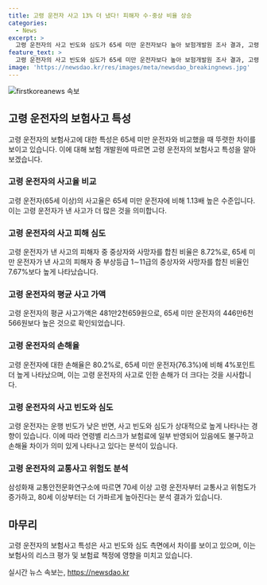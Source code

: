 ```yaml
---
title: 고령 운전자 사고 13% 더 냈다! 피해자 수·중상 비율 상승
categories:
  - News
excerpt: >
  고령 운전자의 사고 빈도와 심도가 65세 미만 운전자보다 높아 보험개발원 조사 결과, 고령 운전자의 사고율은 65세 미만 운전자보다 13% 높았으며, 중상 비율과 사고 피해자 수도 더 높게 나타났다. 이에 따라 보험사의 손해율은 65세 이상 운전자가 65세 미만 운전자보다 4%p 높았고, 고령 운전자의 사고 평균 가액도 더 높게 나타났다. 고령 운전자의 사고 위험을 감안하여 보험료 산정이 필요하다는 지적이 나왔다.
feature_text: >
  고령 운전자의 사고 빈도와 심도가 65세 미만 운전자보다 높아 보험개발원 조사 결과, 고령 운전자의 사고율은 65세 미만 운전자보다 13% 높았으며, 중상 비율과 사고 피해자 수도 더 높게 나타났다. 이에 따라 보험사의 손해율은 65세 이상 운전자가 65세 미만 운전자보다 4%p 높았고, 고령 운전자의 사고 평균 가액도 더 높게 나타났다. 고령 운전자의 사고 위험을 감안하여 보험료 산정이 필요하다는 지적이 나왔다.
image: 'https://newsdao.kr/res/images/meta/newsdao_breakingnews.jpg'
---
```


<p><img src="https://newsdao.kr/res/images/meta/newsdao_breakingnews.jpg" alt="firstkoreanews 속보" /></p>

<h2 data-ke-size="size26">고령 운전자의 보험사고 특성</h2>

<p data-ke-size="size16">고령 운전자의 보험사고에 대한 특성은 65세 미만 운전자와 비교했을 때 뚜렷한 차이를 보이고 있습니다. 이에 대해 보험 개발원에 따르면 고령 운전자의 보험사고 특성을 알아보겠습니다.</p>

<h3>고령 운전자의 사고율 비교</h3>

<p data-ke-size="size16">고령 운전자(65세 이상)의 사고율은 65세 미만 운전자에 비해 1.13배 높은 수준입니다. 이는 고령 운전자가 낸 사고가 더 많은 것을 의미합니다.</p>

<h3>고령 운전자의 사고 피해 심도</h3>

<p data-ke-size="size16">고령 운전자가 낸 사고의 피해자 중 중상자와 사망자를 합친 비율은 8.72%로, 65세 미만 운전자가 낸 사고의 피해자 중 부상등급 1∼11급의 중상자와 사망자를 합친 비율인 7.67%보다 높게 나타났습니다.</p>

<h3>고령 운전자의 평균 사고 가액</h3>

<p data-ke-size="size16">고령 운전자의 평균 사고가액은 481만2천659원으로, 65세 미만 운전자의 446만6천566원보다 높은 것으로 확인되었습니다.</p>

<h3>고령 운전자의 손해율</h3>

<p data-ke-size="size16">고령 운전자에 대한 손해율은 80.2%로, 65세 미만 운전자(76.3%)에 비해 4%포인트 더 높게 나타났으며, 이는 고령 운전자의 사고로 인한 손해가 더 크다는 것을 시사합니다.</p>

<h3>고령 운전자의 사고 빈도와 심도</h3>

<p data-ke-size="size16">고령 운전자는 운행 빈도가 낮은 반면, 사고 빈도와 심도가 상대적으로 높게 나타나는 경향이 있습니다. 이에 따라 연령별 리스크가 보험료에 일부 반영되어 있음에도 불구하고 손해율 차이가 의미 있게 나타나고 있다는 분석이 있습니다.</p>

<h3>고령 운전자의 교통사고 위험도 분석</h3>

<p data-ke-size="size16">삼성화재 교통안전문화연구소에 따르면 70세 이상 고령 운전자부터 교통사고 위험도가 증가하고, 80세 이상부터는 더 가파르게 높아진다는 분석 결과가 있습니다.</p>

<h2 data-ke-size="size26">마무리</h2>

<p data-ke-size="size16">고령 운전자의 보험사고 특성은 사고 빈도와 심도 측면에서 차이를 보이고 있으며, 이는 보험사의 리스크 평가 및 보험료 책정에 영향을 미치고 있습니다.</p>
실시간 뉴스 속보는, <a href="https://newsdao.kr" rel="dofollow">https://newsdao.kr</a>


